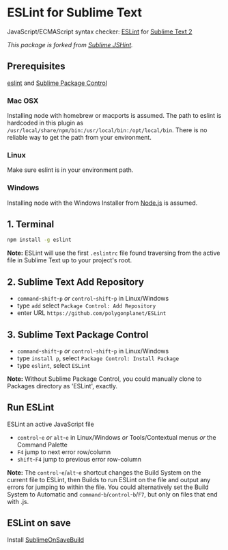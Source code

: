 # ESLint for Sublime Text

JavaScript/ECMAScript syntax checker: [ESLint](http://eslint.org/) for [Sublime Text 2](http://www.sublimetext.com/2)

*This package is forked from [Sublime JSHint](https://github.com/uipoet/sublime-jshint).*

## Prerequisites

[eslint](https://github.com/eslint/eslint) and [Sublime Package Control](http://wbond.net/sublime_packages/package_control/installation)

### Mac OSX

Installing node with homebrew or macports is assumed.
The path to eslint is hardcoded in this plugin as `/usr/local/share/npm/bin:/usr/local/bin:/opt/local/bin`.
There is no reliable way to get the path from your environment.

### Linux

Make sure eslint is in your environment path.

### Windows

Installing node with the Windows Installer from [Node.js](https://nodejs.org/) is assumed.

## 1. Terminal

```bash
npm install -g eslint
```
    
**Note:**
ESLint will use the first `.eslintrc` file found traversing from the active file in Sublime Text up to your project's root.

## 2. Sublime Text Add Repository

- `command`-`shift`-`p` *or* `control`-`shift`-`p` in Linux/Windows
- type `add` select `Package Control: Add Repository`
- enter URL `https://github.com/polygonplanet/ESLint`

## 3. Sublime Text Package Control

- `command`-`shift`-`p` *or* `control`-`shift`-`p` in Linux/Windows
- type `install p`, select `Package Control: Install Package`
- type `eslint`, select `ESLint`

**Note:**
Without Sublime Package Control, you could manually clone to Packages directory as 'ESLint', exactly.

## Run ESLint

ESLint an active JavaScript file

- `control`-`e` *or* `alt`-`e` in Linux/Windows *or* Tools/Contextual menus *or* the Command Palette
- `F4` jump to next error row/column
- `shift`-`F4` jump to previous error row-column

**Note:**
The `control`-`e`/`alt`-`e` shortcut changes the Build System on the current file to ESLint,
then Builds to run ESLint on the file and output any errors for jumping to within the file.
You could alternatively set the Build System to Automatic and `command`-`b`/`control`-`b`/`F7`,
but only on files that end with .js.

## ESLint on save

Install [SublimeOnSaveBuild](https://github.com/alexnj/SublimeOnSaveBuild)

